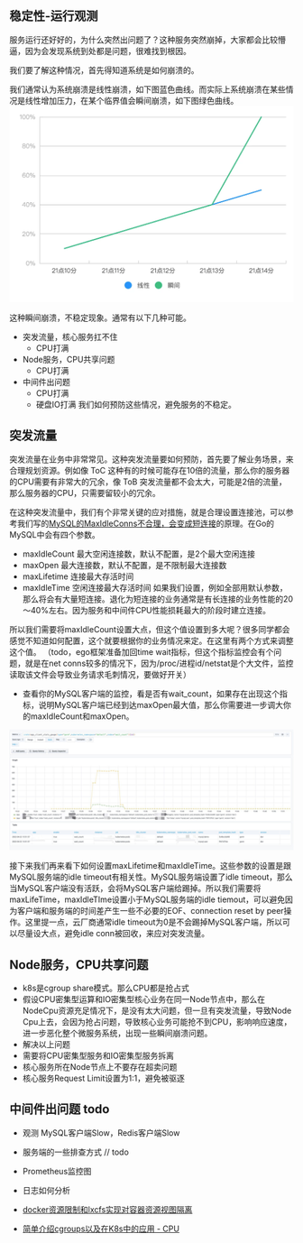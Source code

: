 ## 稳定性-运行观测

服务运行还好好的，为什么突然出问题了？这种服务突然崩掉，大家都会比较懵逼，因为会发现系统到处都是问题，很难找到根因。

我们要了解这种情况，首先得知道系统是如何崩溃的。

我们通常认为系统崩溃是线性崩溃，如下图蓝色曲线。而实际上系统崩溃在某些情况是线性增加压力，在某个临界值会瞬间崩溃，如下图绿色曲线。
![img.png](../../images/practice/sla/img.png)

这种瞬间崩溃，不稳定现象。通常有以下几种可能。

* 突发流量，核心服务扛不住
    * CPU打满
* Node服务，CPU共享问题
    * CPU打满
* 中间件出问题
    * CPU打满
    * 硬盘IO打满
      我们如何预防这些情况，避免服务的不稳定。

## 突发流量

突发流量在业务中非常常见。这种突发流量要如何预防，首先要了解业务场景，来合理规划资源。例如像 ToC 这种有的时候可能存在10倍的流量，那么你的服务器的CPU需要有非常大的冗余，像 ToB 突发流量都不会太大，可能是2倍的流量，那么服务器的CPU，只需要留较小的冗余。

在这种突发流量中，我们有个非常关键的应对措施，就是合理设置连接池，可以参考我们写的[MySQL的MaxIdleConns不合理，会变成短连接](https://mp.weixin.qq.com/s/zxlgnFkcEwaSDx5uJZO8Ig)的原理。在Go的MySQL中会有四个参数。

* maxIdleCount 最大空闲连接数，默认不配置，是2个最大空闲连接
* maxOpen 最大连接数，默认不配置，是不限制最大连接数
* maxLifetime 连接最大存活时间
* maxIdleTime 空闲连接最大存活时间
  如果我们设置，例如全部用默认参数，那么将会有大量短连接。退化为短连接的业务通常是有长连接的业务性能的20～40%左右。因为服务和中间件CPU性能损耗最大的阶段时建立连接。

所以我们需要将maxIdleCount设置大点，但这个值设置到多大呢？很多同学都会感觉不知道如何配置，这个就要根据你的业务情况来定。在这里有两个方式来调整这个值。
（todo，ego框架准备加回time wait指标，但这个指标监控会有个问题，就是在net conns较多的情况下，因为/proc/进程id/netstat是个大文件，监控读取该文件会导致业务请求毛刺情况，要做好开关）
* 查看你的MySQL客户端的监控，看是否有wait_count，如果存在出现这个指标，说明MySQL客户端已经到达maxOpen最大值，那么你需要进一步调大你的maxIdleCount和maxOpen。

![img_1.png](../../images/practice/sla/img_1.png)

接下来我们再来看下如何设置maxLifetime和maxIdleTime。这些参数的设置是跟MySQL服务端的idle timeout有相关性。MySQL服务端设置了idle timeout，那么当MySQL客户端没有活跃，会将MySQL客户端给踢掉。所以我们需要将maxLifeTime，maxIdleTIme设置小于MySQL服务端的idle tiemout，可以避免因为客户端和服务端的时间差产生一些不必要的EOF、connection reset by peer操作。这里提一点，云厂商通常idle timeout为0是不会踢掉MySQL客户端，所以可以尽量设大点，避免idle conn被回收，来应对突发流量。

## Node服务，CPU共享问题
* k8s是cgroup share模式。那么CPU都是抢占式
* 假设CPU密集型运算和IO密集型核心业务在同一Node节点中，那么在NodeCpu资源充足情况下，是没有太大问题，但一旦有突发流量，导致Node Cpu上去，会因为抢占问题，导致核心业务可能抢不到CPU，影响响应速度，进一步恶化整个微服务系统，出现一些瞬间崩溃问题。
* 解决以上问题
* 需要将CPU密集型服务和IO密集型服务拆离
* 核心服务所在Node节点上不要存在超卖问题
* 核心服务Request Limit设置为1:1，避免被驱逐

## 中间件出问题 todo

* 观测 MySQL客户端Slow，Redis客户端Slow
* 服务端的一些排查方式
  // todo

* Prometheus监控图
* 日志如何分析



* [docker资源限制和lxcfs实现对容器资源视图隔离](https://cloud.tencent.com/developer/article/2368982?areaId=106001)
* [简单介绍cgroups以及在K8s中的应用 - CPU](https://cloud.tencent.com/developer/article/2314652)

